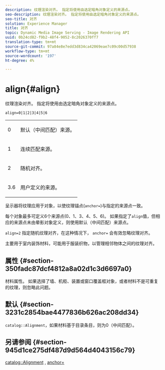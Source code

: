 ```yaml
---
description: 纹理渲染对齐。 指定将使用由选定暗角对象定义的来源点。
seo-description: 纹理渲染对齐。 指定将使用由选定暗角对象定义的来源点。
seo-title: 对齐
solution: Experience Manager
title: 对齐
topic: Dynamic Media Image Serving - Image Rendering API
uuid: 0b24cd82-f9b2-48f4-9052-8c2026370ff7
translation-type: tm+mt
source-git-commit: 97a84e8e7edd3d834ca42069eae7c09c00d57938
workflow-type: tm+mt
source-wordcount: '197'
ht-degree: 4%

---
```



# align{#align}

纹理渲染对齐。 指定将使用由选定暗角对象定义的来源点。

`align=0|1|2|3|4|5|6`

<table id="simpletable_D15233999E35488EB2F933BD72798E2F"> 
 <tr class="strow"> 
  <td class="stentry"> <p>0 </p></td> 
  <td class="stentry"> <p>默认（中间匹配）来源。 </p></td> 
 </tr> 
 <tr class="strow"> 
  <td class="stentry"> <p>1 </p></td> 
  <td class="stentry"> <p>连续匹配来源。 </p></td> 
 </tr> 
 <tr class="strow"> 
  <td class="stentry"> <p>2 </p></td> 
  <td class="stentry"> <p>随机对齐。 </p></td> 
 </tr> 
 <tr class="strow"> 
  <td class="stentry"> <p>3.6 </p></td> 
  <td class="stentry"> <p>用户定义的来源。 </p></td> 
 </tr> 
</table>

呈示器将纹理应用于对象，以使纹理锚点(`anchor=`)与指定的来源点一致。

每个对象最多可定义6个来源点(0、1、3、4、5、6)。 如果指定了`align`值，但相应的来源点未由晕影对象定义，则使用默认（中间匹配）来源点。

`align=2` 指定随机纹理对齐，在这种情况下， `anchor=` 会有效忽略纹理对齐。

主要用于室内装饰材料，可能用于服装织物，以管理相邻物体之间的纹理对齐。

## 属性 {#section-350fadc87dcf4812a8a02d1c3d6697a0}

材料属性。 如果选择了墙、机柜、装置或窗口覆盖框对象，或者材料不是可重复的纹理，则忽略此问题。

## 默认 {#section-3231c2854bae4477836b626ac208dd34}

`catalog::Alignment`，如果材料基于目录条目，则为0（中间匹配）。

## 另请参阅 {#section-945d1ce275df487d9d564d4043156c79}

[catalog::Alignment](../../../../../ir-api/material-cat/image-rendering-api-ref/c-ir-material-catalog/c-ir-material-data-reference/r-ir-alignment.md#reference-e52152e8dc244d0aa13b40c615d0f399) ,  [anchor=](../../../../../ir-api/http-protocol/image-rendering-api-ref/c-ir-http-protocol-ref/c-ir-http-protocol-command-reference/r-ir-http-anchor.md#reference-d53923d785c9442997dc7f2199524c26)
